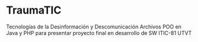 TraumaTIC
=========

Tecnologías de la Desinformación y Descomunicación
Archivos POO en Java y PHP para presentar proyecto final en desarrollo de SW ITIC-81 UTVT
